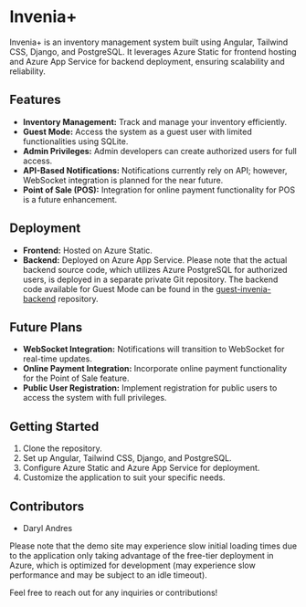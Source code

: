 # Invenia+

Invenia+ is an inventory management system built using Angular, Tailwind CSS, Django, and PostgreSQL. It leverages Azure Static for frontend hosting and Azure App Service for backend deployment, ensuring scalability and reliability.

## Features
- **Inventory Management:** Track and manage your inventory efficiently.
- **Guest Mode:** Access the system as a guest user with limited functionalities using SQLite.
- **Admin Privileges:** Admin developers can create authorized users for full access.
- **API-Based Notifications:** Notifications currently rely on API; however, WebSocket integration is planned for the near future.
- **Point of Sale (POS):** Integration for online payment functionality for POS is a future enhancement.

## Deployment
- **Frontend:** Hosted on Azure Static.
- **Backend:** Deployed on Azure App Service. Please note that the actual backend source code, which utilizes Azure PostgreSQL for authorized users, is deployed in a separate private Git repository. The backend code available for Guest Mode can be found in the [guest-invenia-backend](https://github.com/rylCodes/guest-invenia-backend/) repository.

## Future Plans
- **WebSocket Integration:** Notifications will transition to WebSocket for real-time updates.
- **Online Payment Integration:** Incorporate online payment functionality for the Point of Sale feature.
- **Public User Registration:** Implement registration for public users to access the system with full privileges.

## Getting Started
1. Clone the repository.
2. Set up Angular, Tailwind CSS, Django, and PostgreSQL.
3. Configure Azure Static and Azure App Service for deployment.
4. Customize the application to suit your specific needs.

## Contributors
- Daryl Andres

Please note that the demo site may experience slow initial loading times due to the application only taking advantage of the free-tier deployment in Azure, which is optimized for development (may experience slow performance and may be subject to an idle timeout).

Feel free to reach out for any inquiries or contributions!
